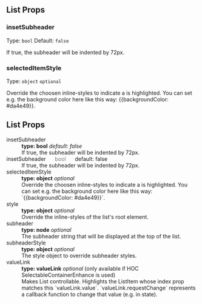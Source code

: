 ## List Props

### insetSubheader

Type: `bool`
Default: `false`

If true, the subheader will be indented by 72px.

### selectedItemStyle
Type: `object`
`optional`

Override the choosen inline-styles to indicate a <ListItem> is highlighted. You can set e.g. the background color here like this way: {{backgroundColor: #da4e49}}.


## List Props

<dl>
  <dt>insetSubheader</dt> 
  <dd><b>type: bool</b> <i>default: false</i></dd>
  <dd>If true, the subheader will be indented by 72px.</dd>

  <dt>
    insetSubheader
    <span style="font-style: normal; font-weight: normal; padding-left:20px; color:rgba(0, 0, 0, 0.54)">
      bool
    </span> 
    <span style="padding-left: 20px; font-weight: normal">
      default: false
    </span>
  </dt>
  <dd>If true, the subheader will be indented by 72px.</dd>

  <dt>selectedItemStyle</dt>
  <dd><b>type: object</b> <i>optional</i></dd>
  <dd>
   Override the choosen inline-styles to indicate a <ListItem> is
   highlighted. You can set e.g. the background color here like 
   this way: `{{backgroundColor: #da4e49}}`.
  </dd>

  <dt>style</dt>
  <dd><b>type: object</b> <i>optional</i></dd>
  <dd>
    Override the inline-styles of the list's root element.
  </dd>

  <dt>subheader</dt>
  <dd><b>type: node</b> <i>optional</i></dd>
  <dd>
    The subheader string that will be displayed at the top of the list.
  </dd>

  <dt>subheaderStyle</dt>
  <dd><b>type: object</b> <i>optional</i></dd>
  <dd>
    The style object to override subheader styles.
  </dd>

  <dt>valueLink</dt>
  <dd><b>type: valueLink</b> <i>optional</i> (only available if HOC SelectableContainerEnhance is used)</dd>
  <dd>
    Makes List controllable. Highlights the ListItem whose index prop 
    matches this `valueLink.value`. `valueLink.requestChange` represents 
    a callback function to change that value (e.g. in state).
  </dd>
</dl>
